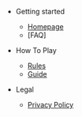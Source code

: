 * Getting started

  * [Homepage](README.md)
  * [FAQ]

* How To Play

  * [Rules](rules.md)
  * [Guide](guide.md)

* Legal

  * [Privacy Policy](privacy.md)
